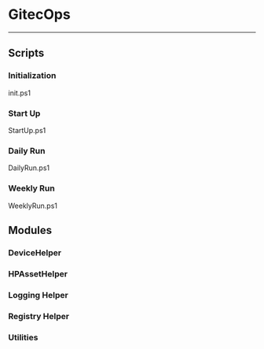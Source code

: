 # GitecOps
-------


## Scripts

### Initialization
init.ps1


### Start Up
StartUp.ps1


### Daily Run
DailyRun.ps1



### Weekly Run
WeeklyRun.ps1


## Modules

### DeviceHelper

### HPAssetHelper

### Logging Helper

### Registry Helper

### Utilities